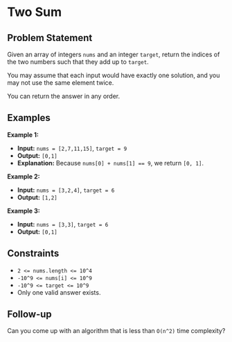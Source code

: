 # Two Sum

## Problem Statement

Given an array of integers `nums` and an integer `target`, return the indices of the two numbers such that they add up to `target`.

You may assume that each input would have exactly one solution, and you may not use the same element twice.

You can return the answer in any order.

## Examples

**Example 1:**

- **Input:** `nums = [2,7,11,15]`, `target = 9`
- **Output:** `[0,1]`
- **Explanation:** Because `nums[0] + nums[1] == 9`, we return `[0, 1]`.

**Example 2:**

- **Input:** `nums = [3,2,4]`, `target = 6`
- **Output:** `[1,2]`

**Example 3:**

- **Input:** `nums = [3,3]`, `target = 6`
- **Output:** `[0,1]`

## Constraints

- `2 <= nums.length <= 10^4`
- `-10^9 <= nums[i] <= 10^9`
- `-10^9 <= target <= 10^9`
- Only one valid answer exists.

## Follow-up

Can you come up with an algorithm that is less than `O(n^2)` time complexity?
